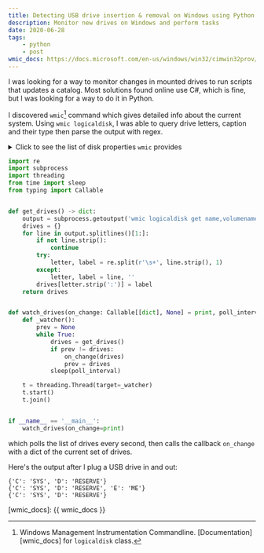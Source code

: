 ```yaml
---
title: Detecting USB drive insertion & removal on Windows using Python
description: Monitor new drives on Windows and perform tasks
date: 2020-06-28
tags: 
    - python
    - post
wmic_docs: https://docs.microsoft.com/en-us/windows/win32/cimwin32prov/win32-logicaldisk
---
```


I was looking for a way to monitor changes in mounted drives to run scripts that updates a catalog.
Most solutions found online use C#, which is fine, but I was looking for a way to do it in Python.

I discovered `wmic`[^wmic] command which gives detailed info about the current system.
Using `wmic logicaldisk`, I was able to query drive letters, caption and their type then parse the output with regex.

<details>
<summary>Click to see the list of disk properties <code>wmic</code> provides</summary>
Explanations for the properties can be found <a href="{{ wmic_docs }}" target='_blank'>here</a>
{% for line in wmic %}
- `{{ line }}`
{% endfor %}
</details>

```python
import re
import subprocess
import threading
from time import sleep
from typing import Callable


def get_drives() -> dict:
    output = subprocess.getoutput('wmic logicaldisk get name,volumename')
    drives = {}
    for line in output.splitlines()[1:]:
        if not line.strip():
            continue
        try:
            letter, label = re.split(r'\s+', line.strip(), 1)
        except:
            letter, label = line, ''
        drives[letter.strip(':')] = label
    return drives


def watch_drives(on_change: Callable[[dict], None] = print, poll_interval: int = 1):
    def _watcher():
        prev = None
        while True:
            drives = get_drives()
            if prev != drives:
                on_change(drives)
                prev = drives
            sleep(poll_interval)

    t = threading.Thread(target=_watcher)
    t.start()
    t.join()


if __name__ == '__main__':
    watch_drives(on_change=print)

```
which polls the list of drives every second, then calls the callback `on_change` with 
a dict of the current set of drives.

Here's the output after I plug a USB drive in and out: 
```text
{'C': 'SYS', 'D': 'RESERVE'}
{'C': 'SYS', 'D': 'RESERVE', 'E': 'ME'}
{'C': 'SYS', 'D': 'RESERVE'}
```

[wmic_docs]: {{ wmic_docs }}
[^wmic]: Windows Management Instrumentation Commandline. [Documentation][wmic_docs] for `logicaldisk` class.
